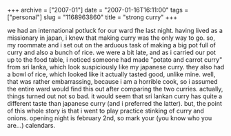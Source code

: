 +++
archive = ["2007-01"]
date = "2007-01-16T16:11:00"
tags = ["personal"]
slug = "1168963860"
title = "strong curry"
+++

we had an international potluck for our ward fhe last night. having lived
as a missionary in japan, i knew that making curry was the only way to go.
so, my roommate and i set out on the arduous task of making a big pot full
of curry and also a bunch of rice. we were a bit late, and as i carried
our pot up to the food table, i noticed someone had made "potato and
carrot curry" from sri lanka, which look suspiciously like my japanese
curry. they also had a bowl of rice, which looked like it actually tasted
good, unlike mine. well, that was rather embarrassing, because i am
a horrible cook, so i assumed the entire ward would find this out after
comparing the two curries. actually, things turned out not so bad. it
would seem that sri lankan curry has quite a different taste than japanese
curry (and i preferred the latter). but, the point of this whole story is
that i went to play practice stinking of curry and onions. opening night
is february 2nd, so mark your (you know who you are...) calendars.

